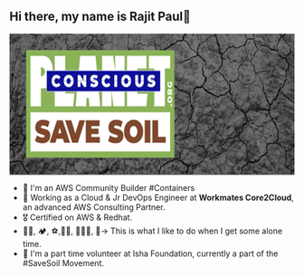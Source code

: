 ## Hi there, my name is Rajit Paul👋

<img align='center' src='save_soil.png' width='800' height='250'>

- 👷 I'm an AWS Community Builder #Containers 
- 💼 Working as a Cloud & Jr DevOps Engineer at **Workmates Core2Cloud**, an advanced AWS Consulting Partner.
- 🎖️ Certified on AWS & Redhat.
- 🚴‍♂️, 🏕️, ⚽,🧘🏽, 🏊🏻‍♂️, 🕺-> This is what I like to do when I get some alone time.
- 🌱 I'm a part time volunteer at Isha Foundation, currently a part of the #SaveSoil Movement.


<!--
**RajitPaul11/RajitPaul11** is a ✨ _special_ ✨ repository because its `README.md` (this file) appears on your GitHub profile.

Here are some ideas to get you started:

- 🔭 I’m currently working on ...
- 🌱 I’m currently learning ...
- 👯 I’m looking to collaborate on ...
- 🤔 I’m looking for help with ...
- 💬 Ask me about ...
- 📫 How to reach me: ...
- 😄 Pronouns: ...
- ⚡ Fun fact: ...
-->
